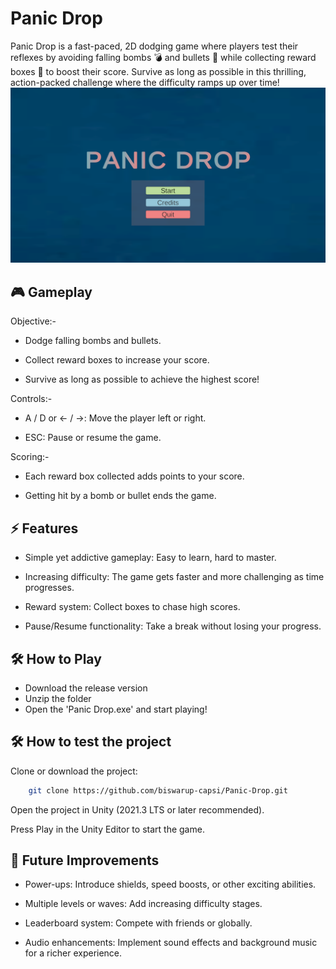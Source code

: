 # Panic Drop

Panic Drop is a fast-paced, 2D dodging game where players test their reflexes by avoiding falling bombs 💣 and bullets 🔫 while collecting reward boxes 🎁 to boost their score. Survive as long as possible in this thrilling, action-packed challenge where the difficulty ramps up over time!
![alt text](image.png)

## 🎮 Gameplay

Objective:-

* Dodge falling bombs and bullets.

* Collect reward boxes to increase your score.

* Survive as long as possible to achieve the highest score!

Controls:-

* A / D or ← / →: Move the player left or right.

* ESC: Pause or resume the game.

Scoring:-

* Each reward box collected adds points to your score.

* Getting hit by a bomb or bullet ends the game.

## ⚡ Features

* Simple yet addictive gameplay: Easy to learn, hard to master.

* Increasing difficulty: The game gets faster and more challenging as time progresses.

* Reward system: Collect boxes to chase high scores.

* Pause/Resume functionality: Take a break without losing your progress.

## 🛠️ How to Play

* Download the release version
* Unzip the folder
* Open the 'Panic Drop.exe' and start playing!

## 🛠️ How to test the project

Clone or download the project:

```bash
    git clone https://github.com/biswarup-capsi/Panic-Drop.git
```

Open the project in Unity (2021.3 LTS or later recommended).

Press Play in the Unity Editor to start the game.

## 🚀 Future Improvements

* Power-ups: Introduce shields, speed boosts, or other exciting abilities.

* Multiple levels or waves: Add increasing difficulty stages.

* Leaderboard system: Compete with friends or globally.

* Audio enhancements: Implement sound effects and background music for a richer experience.
